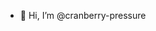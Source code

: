 - 👋 Hi, I’m @cranberry-pressure


<!---
cranberry-pressure/cranberry-pressure is a ✨ special ✨ repository because its `README.md` (this file) appears on your GitHub profile.
You can click the Preview link to take a look at your changes.
--->
